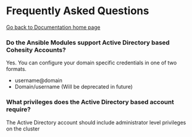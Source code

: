 # Frequently Asked Questions

[Go back to Documentation home page ](../README.md)

### Do the Ansible Modules support Active Directory based Cohesity Accounts?
Yes.  You can configure your domain specific credentials in one of two formats.
- username@domain
- Domain/username (Will be deprecated in future)

### What privileges does the Active Directory based account require?
The Active Directory account should include administrator level privileges on the cluster

